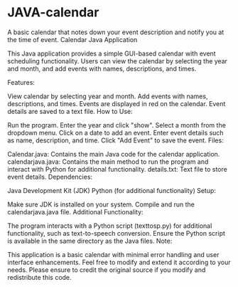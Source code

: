# JAVA-calendar
A basic calendar that notes down your event description and notify you at the time of event.
Calendar Java Application

This Java application provides a simple GUI-based calendar with event scheduling functionality. Users can view the calendar by selecting the year and month, and add events with names, descriptions, and times.

Features:

View calendar by selecting year and month.
Add events with names, descriptions, and times.
Events are displayed in red on the calendar.
Event details are saved to a text file.
How to Use:

Run the program.
Enter the year and click "show".
Select a month from the dropdown menu.
Click on a date to add an event.
Enter event details such as name, description, and time.
Click "Add Event" to save the event.
Files:

Calendar.java: Contains the main Java code for the calendar application.
calendarjava.java: Contains the main method to run the program and interact with Python for additional functionality.
details.txt: Text file to store event details.
Dependencies:

Java Development Kit (JDK)
Python (for additional functionality)
Setup:

Make sure JDK is installed on your system.
Compile and run the calendarjava.java file.
Additional Functionality:

The program interacts with a Python script (texttosp.py) for additional functionality, such as text-to-speech conversion. Ensure the Python script is available in the same directory as the Java files.
Note:

This application is a basic calendar with minimal error handling and user interface enhancements. Feel free to modify and extend it according to your needs.
Please ensure to credit the original source if you modify and redistribute this code.
